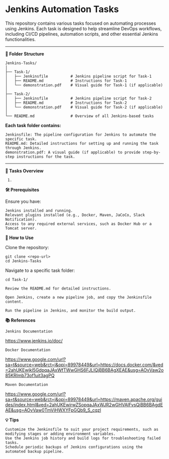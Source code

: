 # Jenkins Automation Tasks

This repository contains various tasks focused on automating processes using Jenkins. Each task is designed to help streamline DevOps workflows, including CI/CD pipelines, automation scripts, and other essential Jenkins functionalities.

---

**📁 Folder Structure**

    Jenkins-Tasks/
    │
    ├── Task-1/
    │   ├── Jenkinsfile          # Jenkins pipeline script for Task-1
    │   ├── README.md            # Instructions for Task-1
    │   └── demonstration.pdf    # Visual guide for Task-1 (if applicable)
    │
    ├── Task-2/
    │   ├── Jenkinsfile          # Jenkins pipeline script for Task-2
    │   ├── README.md            # Instructions for Task-2
    │   └── demonstration.pdf    # Visual guide for Task-2 (if applicable)
    │
    └── README.md                # Overview of all Jenkins-based tasks

**Each task folder contains:**

    Jenkinsfile: The pipeline configuration for Jenkins to automate the specific task.
    README.md: Detailed instructions for setting up and running the task through Jenkins.
    demonstration.pdf: A visual guide (if applicable) to provide step-by-step instructions for the task.

---

**🚀 Tasks Overview**

     1. 

**🛠 Prerequisites**

Ensure you have:

    Jenkins installed and running.
    Relevant plugins installed (e.g., Docker, Maven, JaCoCo, Slack Notification).
    Access to any required external services, such as Docker Hub or a Tomcat server.

**🔄 How to Use**

  Clone the repository:

    git clone <repo-url>
    cd Jenkins-Tasks

  Navigate to a specific task folder:

    cd Task-1/

    Review the README.md for detailed instructions.

    Open Jenkins, create a new pipeline job, and copy the Jenkinsfile content.

    Run the pipeline in Jenkins, and monitor the build output.

**📚 References**

    Jenkins Documentation
  https://www.jenkins.io/doc/
  
    Docker Documentation
  https://www.google.com/url?sa=t&source=web&rct=j&opi=89978449&url=https://docs.docker.com/&ved=2ahUKEwjkl5GdpqaJAxWfTWwGHS6FJLIQjBB6BAgXEAE&usg=AOvVaw2o85KRImb73of1uit3agPQ
  
    Maven Documentation
  https://www.google.com/url?sa=t&source=web&rct=j&opi=89978449&url=https://maven.apache.org/guides/index.html&ved=2ahUKEwirwZSopqaJAxWJR2wGHVAIFvsQjBB6BAgdEAE&usg=AOvVaw0TmViHWXYFpGQb9_S_cqzl
  

**💡 Tips**

    Customize the Jenkinsfile to suit your project requirements, such as modifying stages or adding environment variables.
    Use the Jenkins job history and build logs for troubleshooting failed tasks.
    Schedule periodic backups of Jenkins configurations using the automated backup pipeline.
